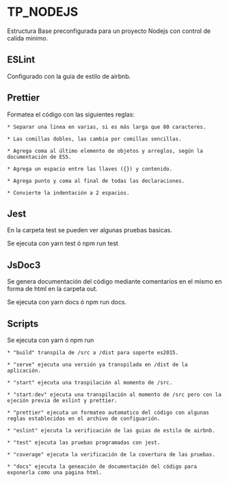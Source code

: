 # TP_NODEJS

Estructura Base preconfigurada para un proyecto Nodejs con control de calida minimo. 

## ESLint
  Configurado con la guia de estilo de airbnb.

## Prettier
  Formatea el código con las siguientes reglas:
    
    * Separar una linea en varias, si es más larga que 80 caracteres.
    
    * Las comillas dobles, las cambia por comillas sencillas.
    
    * Agrega coma al último elemento de objetos y arreglos, según la documentación de ES5.
    
    * Agrega un espacio entre las llaves ({}) y contenido.
    
    * Agrega punto y coma al final de todas las declaraciones.
    
    * Convierte la indentación a 2 espacios.

## Jest
  En la carpeta test se pueden ver algunas pruebas basicas.

  Se ejecuta con yarn test ó npm run test

## JsDoc3
  Se genera documentación del código mediante comentarios en el mismo en forma de html en la carpeta out.

  Se ejecuta con yarn docs ó npm run docs.

## Scripts
  Se ejecuta con yarn ó npm run
    
    * "build" transpila de /src a /dist para soporte es2015.
    
    * "serve" ejecuta una versión ya transpilada en /dist de la aplicación.
    
    * "start" ejecuta una traspilación al momento de /src.
    
    * "start:dev" ejecuta una transpilación al momento de /src pero con la ejeción previa de eslint y prettier.
    
    * "prettier" ejecuta un formateo automatico del código con algunas reglas establecidas en el archivo de configuarión.
    
    * "eslint" ejecuta la verificación de las guias de estilo de airbnb.
    
    * "test" ejecuta las pruebas programadas con jest.
    
    * "coverage" ejecuta la verificación de la covertura de las pruebas. 
    
    * "docs" ejecuta la geneación de documentación del código para exponerla como una pagina html.